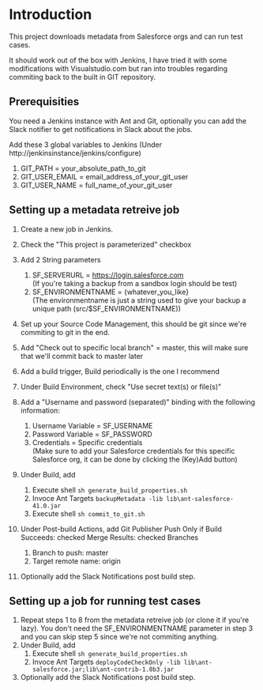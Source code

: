 # Introduction  
This project downloads metadata from Salesforce orgs and can run test cases.

It should work out of the box with Jenkins, I have tried it with some modifications with Visualstudio.com but ran into troubles regarding commiting back to the built in GIT repository.

## Prerequisities
You need a Jenkins instance with Ant and Git, optionally you can add the Slack notifier to get notifications in Slack about the jobs.

Add these 3 global variables to Jenkins (Under http://jenkinsinstance/jenkins/configure)
1. GIT_PATH = your_absolute_path_to_git
2. GIT_USER_EMAIL = email_address_of_your_git_user
3. GIT_USER_NAME = full_name_of_your_git_user

## Setting up a metadata retreive job
1. Create a new job in Jenkins.
2. Check the "This project is parameterized" checkbox
3. Add 2 String parameters
    1. SF_SERVERURL = https://login.salesforce.com  
    (If you're taking a backup from a sandbox login should be test)
    2. SF_ENVIRONMENTNAME = {whatever_you_like}  
    (The environmentname is just a string used to give your backup a unique path (src/$SF_ENVIRONMENTNAME))

4. Set up your Source Code Management, this should be git since we're commiting to git in the end.
5. Add "Check out to specific local branch" = master, this will make sure that we'll commit back to master later
6. Add a build trigger, Build periodically is the one I recommend
7. Under Build Environment, check "Use secret text(s) or file(s)"
8. Add a "Username and password (separated)" binding with the following information:
    1. Username Variable = SF_USERNAME
    2. Password Variable = SF_PASSWORD
    3. Credentials = Specific credentials  
    (Make sure to add your Salesforce credentials for this specific Salesforce org, it can be done by clicking the (Key)Add button)
9. Under Build, add
    1. Execute shell
    ```sh generate_build_properties.sh```
    2. Invoce Ant
    Targets
    ```backupMetadata -lib lib\ant-salesforce-41.0.jar```
    3. Execute shell
    ```sh commit_to_git.sh```
10. Under Post-build Actions, add Git Publisher
    Push Only if Build Succeeds: checked
    Merge Results: checked
    Branches
    1. Branch to push: master
    2. Target remote name: origin
11. Optionally add the Slack Notifications post build step.

## Setting up a job for running test cases
1. Repeat steps 1 to 8 from the metadata retreive job (or clone it if you're lazy). You don't need the SF_ENVIRONMENTNAME parameter in step 3 and you can skip step 5 since we're not commiting anything.
2. Under Build, add
    1.  Execute shell
    ```sh generate_build_properties.sh```
    2. Invoce Ant
    Targets
    ```deployCodeCheckOnly -lib lib\ant-salesforce.jar;lib\ant-contrib-1.0b3.jar```
3. Optionally add the Slack Notifications post build step.